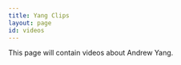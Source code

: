 ```yaml
---
title: Yang Clips
layout: page
id: videos
---
```


This page will contain videos about Andrew Yang.
